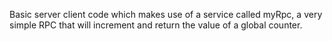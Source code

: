 Basic server client code which makes use of a service called myRpc, a very simple RPC that will increment and return the value of a global counter.
